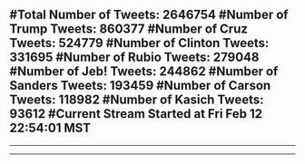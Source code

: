 #Total Number of Tweets: 2646754 
#Number of Trump Tweets: 860377
#Number of Cruz Tweets: 524779
#Number of Clinton Tweets: 331695
#Number of Rubio Tweets: 279048
#Number of Jeb! Tweets: 244862
#Number of Sanders Tweets: 193459
#Number of Carson Tweets: 118982
#Number of Kasich Tweets: 93612
#Current Stream Started at Fri Feb 12 22:54:01 MST
---
---
---
